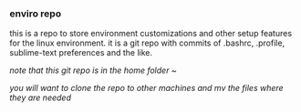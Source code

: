 ### enviro repo
this is a repo to store environment customizations and other setup features for the linux environment.  it is a git repo with commits of .bashrc, .profile, sublime-text preferences and the like.


_note that this git repo is in the home folder ~_

_you will want to clone the repo to other machines and mv the files where they are needed_
